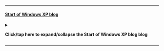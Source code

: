 
---

#### [Start of Windows XP blog](/Blog/2024/04_April/10/Start-of-Windows-XP-blog/)

<details><summary><p><b>Click/tap here to expand/collapse the Start of Windows XP blog blog</b></p></summary>

I am starting this blog rather late, it was started to coincide with the 10 year anniversary of the discontinuation of Windows XP, a notable event that has been marked on my calendar for over a year. Older entries should be filled in in the future.

[Mastodon link (coming soon)](https://techhub.social/deck/@seanpm2001/112254515251237450)

**=-=** _This entry needs more work_ **=-=**

</details> <!-- End of Start of Windows XP blog blog !-->

---
